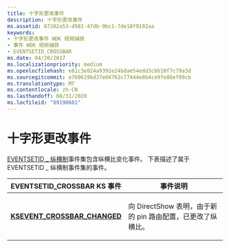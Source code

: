 ```yaml
---
title: 十字形更改事件
description: 十字形更改事件
ms.assetid: 67202a53-d981-47db-9bc1-7de18f9192aa
keywords:
- 十字形更改事件 WDK 视频捕获
- 事件 WDK 视频捕获
- EVENTSETID_CROSSBAR
ms.date: 04/20/2017
ms.localizationpriority: medium
ms.openlocfilehash: e81c3e824a9392e24bdae54edd3cbb10f7c79a3d
ms.sourcegitcommit: e769619bd37e04762c77444e8b4ce9fe86ef09cb
ms.translationtype: MT
ms.contentlocale: zh-CN
ms.lasthandoff: 08/31/2020
ms.locfileid: "89190601"
---
```

# <a name="crossbar-change-event"></a>十字形更改事件


[EVENTSETID \_ 纵横制](./eventsetid-crossbar.md)事件集包含纵横比变化事件。 下表描述了属于 EVENTSETID \_ 纵横制事件集的事件。

<table>
<colgroup>
<col width="50%" />
<col width="50%" />
</colgroup>
<thead>
<tr class="header">
<th>EVENTSETID_CROSSBAR KS 事件</th>
<th>事件说明</th>
</tr>
</thead>
<tbody>
<tr class="odd">
<td><p><a href="https://docs.microsoft.com/windows-hardware/drivers/stream/ksevent-crossbar-changed" data-raw-source="[&lt;strong&gt;KSEVENT_CROSSBAR_CHANGED&lt;/strong&gt;](./ksevent-crossbar-changed.md)"><strong>KSEVENT_CROSSBAR_CHANGED</strong></a></p></td>
<td><p>向 DirectShow 表明，由于新的 pin 路由配置，已更改了纵横比。</p></td>
</tr>
</tbody>
</table>

 

 

